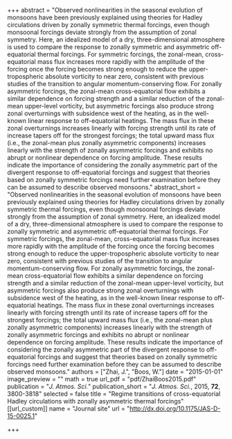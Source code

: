 +++
abstract = "Observed nonlinearities in the seasonal evolution of monsoons have been previously explained using theories for Hadley circulations driven by zonally symmetric thermal forcings, even though monsoonal forcings deviate strongly from the assumption of zonal symmetry. Here, an idealized model of a dry, three-dimensional atmosphere is used to compare the response to zonally symmetric and asymmetric off-equatorial thermal forcings. For symmetric forcings, the zonal-mean, cross-equatorial mass flux increases more rapidly with the amplitude of the forcing once the forcing becomes strong enough to reduce the upper-tropospheric absolute vorticity to near zero, consistent with previous studies of the transition to angular momentum-conserving flow. For zonally asymmetric forcings, the zonal-mean cross-equatorial flow exhibits a similar dependence on forcing strength and a similar reduction of the zonal-mean upper-level vorticity, but asymmetric forcings also produce strong zonal overturnings with subsidence west of the heating, as in the well-known linear response to off-equatorial heatings. The mass flux in these zonal overturnings increases linearly with forcing strength until its rate of increase tapers off for the strongest forcings; the total upward mass flux (i.e., the zonal-mean plus zonally asymmetric components) increases linearly with the strength of zonally asymmetric forcings and exhibits no abrupt or nonlinear dependence on forcing amplitude. These results indicate the importance of considering the zonally asymmetric part of the divergent response to off-equatorial forcings and suggest that theories based on zonally symmetric forcings need further examination before they can be assumed to describe observed monsoons."
abstract_short = "Observed nonlinearities in the seasonal evolution of monsoons have been previously explained using theories for Hadley circulations driven by zonally symmetric thermal forcings, even though monsoonal forcings deviate strongly from the assumption of zonal symmetry. Here, an idealized model of a dry, three-dimensional atmosphere is used to compare the response to zonally symmetric and asymmetric off-equatorial thermal forcings. For symmetric forcings, the zonal-mean, cross-equatorial mass flux increases more rapidly with the amplitude of the forcing once the forcing becomes strong enough to reduce the upper-tropospheric absolute vorticity to near zero, consistent with previous studies of the transition to angular momentum-conserving flow. For zonally asymmetric forcings, the zonal-mean cross-equatorial flow exhibits a similar dependence on forcing strength and a similar reduction of the zonal-mean upper-level vorticity, but asymmetric forcings also produce strong zonal overturnings with subsidence west of the heating, as in the well-known linear response to off-equatorial heatings. The mass flux in these zonal overturnings increases linearly with forcing strength until its rate of increase tapers off for the strongest forcings; the total upward mass flux (i.e., the zonal-mean plus zonally asymmetric components) increases linearly with the strength of zonally asymmetric forcings and exhibits no abrupt or nonlinear dependence on forcing amplitude. These results indicate the importance of considering the zonally asymmetric part of the divergent response to off-equatorial forcings and suggest that theories based on zonally symmetric forcings need further examination before they can be assumed to describe observed monsoons."
authors = ["Zhai, J.", "Boos, W."]
date = "2015-01-01"
image_preview = ""
math = true
url_pdf = "pdf/ZhaiBoos2015.pdf"
publication = "*J. Atmos. Sci.*"
publication_short = "*J. Atmos. Sci.*, 2015, **72**, 3800-3818"
selected = false
title = "Regime transitions of cross-equatorial Hadley circulations with zonally asymmetric thermal forcings"
[[url_custom]]
   name = "Journal site"
   url = "http://dx.doi.org/10.1175/JAS-D-15-0025.1"


+++
